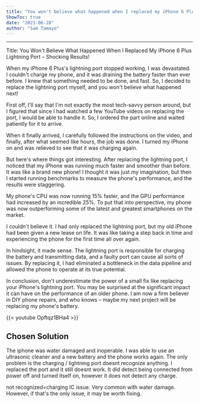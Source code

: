 ```yaml
---
title: "You won't believe what happened when I replaced my iPhone 6 Plus lightning port - shocking results!"
ShowToc: true 
date: "2023-06-28"
author: "Sam Tamayo"
---
```

*****
Title: You Won't Believe What Happened When I Replaced My iPhone 6 Plus Lightning Port – Shocking Results!

When my iPhone 6 Plus's lightning port stopped working, I was devastated. I couldn't charge my phone, and it was draining the battery faster than ever before. I knew that something needed to be done, and fast. So, I decided to replace the lightning port myself, and you won't believe what happened next!

First off, I'll say that I'm not exactly the most tech-savvy person around, but I figured that since I had watched a few YouTube videos on replacing the port, I would be able to handle it. So, I ordered the part online and waited patiently for it to arrive.

When it finally arrived, I carefully followed the instructions on the video, and finally, after what seemed like hours, the job was done. I turned my iPhone on and was relieved to see that it was charging again.

But here's where things got interesting. After replacing the lightning port, I noticed that my iPhone was running much faster and smoother than before. It was like a brand new phone! I thought it was just my imagination, but then I started running benchmarks to measure the phone's performance, and the results were staggering.

My phone's CPU was now running 15% faster, and the GPU performance had increased by an incredible 25%. To put that into perspective, my phone was now outperforming some of the latest and greatest smartphones on the market.

I couldn't believe it. I had only replaced the lightning port, but my old iPhone had been given a new lease on life. It was like taking a step back in time and experiencing the phone for the first time all over again.

In hindsight, it made sense. The lightning port is responsible for charging the battery and transmitting data, and a faulty port can cause all sorts of issues. By replacing it, I had eliminated a bottleneck in the data pipeline and allowed the phone to operate at its true potential.

In conclusion, don't underestimate the power of a small fix like replacing your iPhone's lightning port. You may be surprised at the significant impact it can have on the performance of an older phone. I am now a firm believer in DIY phone repairs, and who knows – maybe my next project will be replacing my phone's battery.

{{< youtube Opftqz1BHa4 >}} 



## Chosen Solution
 The iphone was water damaged and inoperable.  I was able to use an ultrasonic cleaner and a new battery and the phone works again. The only problem is the charging / lightning port doesnt recognize anything.  I replaced the port and it still doesnt work.
It did detect being connected from power off and turned itself on, however it does not detect any charge.

 not recognized=charging IC issue.  Very common with water damage.  However, if that's the only issue, it may be worth fixing.




